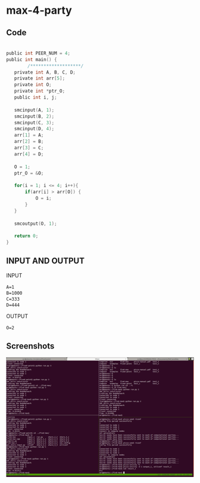 # max-4-party


## Code

```c

public int PEER_NUM = 4;
public int main() {
        /*******************/
   private int A, B, C, D;
   private int arr[5];
   private int O;
   private int *ptr_O;
   public int i, j;

   smcinput(A, 1);
   smcinput(B, 2);
   smcinput(C, 3);
   smcinput(D, 4);
   arr[1] = A;
   arr[2] = B;
   arr[3] = C;
   arr[4] = D;

   O = 1;
   ptr_O = &O;

   for(i = 1; i <= 4; i++){
       if(arr[i] > arr[O]) {
           O = i;
       }
   }

   smcoutput(O, 1);
 
   return 0;
}

```

## INPUT AND OUTPUT

INPUT 
```
A=1
B=1000
C=333
D=444
```

OUTPUT
```
O=2
```
## __Screenshots__

![alt text][find-max-id]

[find-max-id]: ./imgs/find-max-id.png